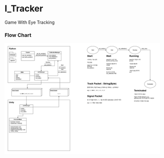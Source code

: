 # I_Tracker
Game With Eye Tracking

### Flow Chart

![I_Tracker_flowchart](https://github.com/ZiLA3/I_Tracker/blob/main/I_Tracker_flowchart.png)
